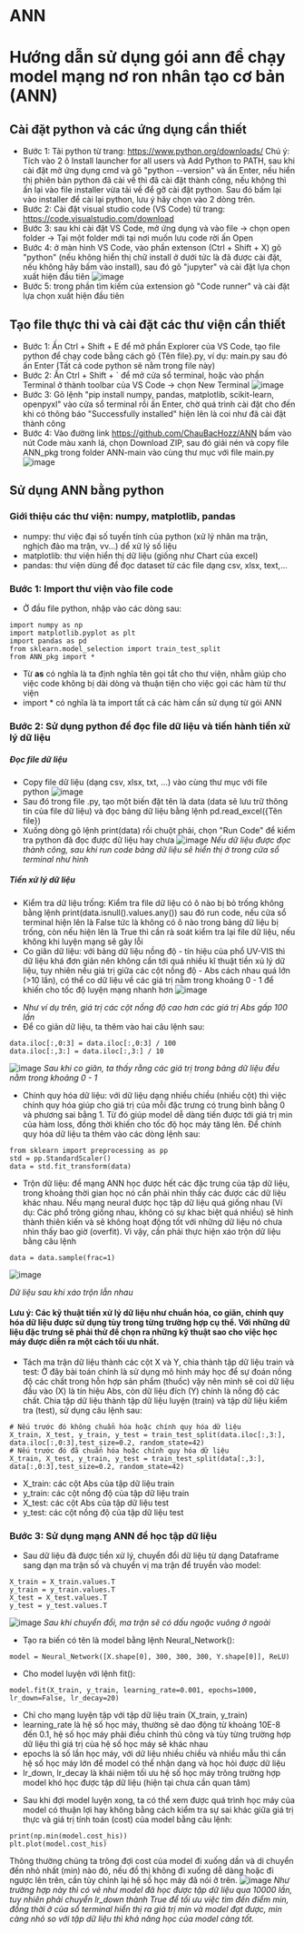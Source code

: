 # ANN

# Hướng dẫn sử dụng gói ann để chạy model mạng nơ ron nhân tạo cơ bản (ANN)

## Cài đặt python và các ứng dụng cần thiết
- Bước 1: Tải python từ trang: https://www.python.org/downloads/
Chú ý: Tích vào 2 ô Install launcher for all users và Add Python to PATH, sau khi cài đặt mở ứng dụng cmd và gõ "python --version" và ấn Enter, nếu hiển thị phiên bản python đã cài về thì đã cài đặt thành công, nếu không thì ấn lại vào file installer vừa tải về để gỡ cài đặt python. Sau đó bấm lại vào installer để cài lại python, lưu ý hãy chọn vào 2 dòng trên.
- Bước 2: Cài đặt visual studio code  (VS Code) từ trang: https://code.visualstudio.com/download
- Bước 3: sau khi cài đặt VS Code, mở ứng dụng và vào file -> chọn open folder -> Tại một folder mới tại nơi muốn lưu code rời ấn Open
- Bước 4: ở màn hình VS Code, vào phần extenson (Ctrl + Shift + X) gõ "python" (nếu không hiển thị chữ install ở dưới tức là đã được cài đặt, nếu không hãy bấm vào install), sau đó gõ "jupyter" và cài đặt lựa chọn xuất hiện đầu tiên
![image](https://user-images.githubusercontent.com/90232557/226867539-d31397b4-444e-4148-82f1-089b563cc1c6.png)
- Bước 5: trong phần tìm kiếm của extension gõ "Code runner" và cài đặt lựa chọn xuất hiện đầu tiên

## Tạo file thực thi và cài đặt các thư viện cần thiết
- Bước 1: Ấn Ctrl + Shift + E để mở phần Explorer của VS Code, tạo file python để chạy code bằng cách gõ {Tên file}.py, ví dụ: main.py sau đó ấn Enter (Tất cả code python sẽ nằm trong file này)
- Bước 2: Ấn Ctrl + Shift + ` để mở cửa sổ terminal, hoặc vào phần Terminal ở thành toolbar của VS Code -> chọn New Terminal
![image](https://user-images.githubusercontent.com/90232557/226869390-0af1db5d-06d1-46ae-a5a1-d8d0f3ddbecc.png)
- Bước 3: Gõ lệnh "pip install numpy, pandas, matplotlib, scikit-learn, openpyxl" vào cửa sổ terminal rồi ấn Enter, chờ quá trình cài đặt cho đến khi có thông báo "Successfully installed" hiện lên là coi như đã cài đặt thành công
- Bước 4: Vào đường link https://github.com/ChauBacHozz/ANN bấm vào nút Code màu xanh lá, chọn Download ZIP, sau đó giải nén và copy file ANN_pkg trong folder ANN-main vào cùng thư mục với file main.py
![image](https://user-images.githubusercontent.com/90232557/226871446-f4abf4ce-4937-42ce-89ff-912600c33db6.png)

## Sử dụng ANN bằng python
### Giới thiệu các thư viện: numpy, matplotlib, pandas
- numpy: thư việc đại số tuyến tính của python (xử lý nhân ma trận, nghịch đảo ma trận, vv...) dể xử lý số liệu
- matplotlib: thư viện hiển thị dữ liệu (giống như Chart của excel)
- pandas: thư viện dùng để đọc dataset từ các file dạng csv, xlsx, text,...
### Bước 1: Import thư viện vào file code
- Ở đầu file python, nhập vào các dòng sau:
```
import numpy as np
import matplotlib.pyplot as plt
import pandas as pd
from sklearn.model_selection import train_test_split
from ANN_pkg import *
```
- Từ **as** có nghĩa là ta định nghĩa tên gọi tắt cho thư viện, nhằm giúp cho việc code không bị dài dòng và thuận tiện cho việc gọi các hàm từ thư viện
- import * có nghĩa là ta import tất cả các hàm cần sử dụng từ gói ANN

### Bước 2: Sử dụng python để đọc file dữ liệu và tiến hành tiền xử lý dữ liệu
##### Đọc file dữ liệu
- Copy file dữ liệu (dạng csv, xlsx, txt, ...) vào cùng thư mục với file python
![image](https://user-images.githubusercontent.com/90232557/227155077-a78b36c9-bde0-42ec-bbfa-ee7c52f41242.png)
- Sau đó trong file .py, tạo một biến đặt tên là data (data sẽ lưu trữ thông tin của file dữ liệu) và đọc bảng dữ liệu bằng lệnh pd.read_excel({Tên file})
- Xuống dòng gõ lệnh print(data) rồi chuột phải, chọn "Run Code" để kiểm tra python đã đọc được dữ liệu hay chưa
![image](https://user-images.githubusercontent.com/90232557/227155601-ab8cd4fe-be3c-4b22-b419-3942458f05e9.png)
  *Nếu dữ liệu được đọc thành công, sau khi run code bảng dữ liệu sẽ hiển thị ở trong cửa sổ terminal như hình*
##### Tiền xử lý dữ liệu
- Kiểm tra dữ liệu trống: Kiểm tra file dữ liệu có ô nào bị bỏ trống không bằng lệnh print(data.isnull().values.any()) sau đó run code, nếu cửa sổ terminal hiện lên là False tức là không có ô nào trong bảng dữ liệu bị trống, còn nếu hiện lên là True thì cần rà soát kiểm tra lại file dữ liệu, nếu không khi luyện mạng sẽ gây lỗi
- Co giãn dữ liệu: với bảng dữ liệu nồng độ - tín hiệu của phổ UV-VIS thì dữ liệu khá đơn giản nên không cần tới quá nhiều kĩ thuật tiền xủ lý dữ liệu, tuy nhiên nếu giá trị giữa các cột nồng độ - Abs cách nhau quá lớn (>10 lần), có thể co dữ liệu về các giá trị nằm trong khoảng 0 - 1 để khiến cho tốc độ luyện mạng nhanh hơn
![image](https://user-images.githubusercontent.com/90232557/227148017-9260b617-57bc-4e9a-a051-8d7b7666b2ed.png)
 + *Như ví dụ trên, giá trị các cột nồng độ cao hơn các giá trị Abs gấp 100 lần*
 + Để co giãn dữ liệu, ta thêm vào hai câu lệnh sau:
 ```
 data.iloc[:,0:3] = data.iloc[:,0:3] / 100
 data.iloc[:,3:] = data.iloc[:,3:] / 10
 ```
![image](https://user-images.githubusercontent.com/90232557/227156238-f96cd975-fab2-48fb-ba9e-9b23bd211936.png)
 *Sau khi co giãn, ta thấy rằng các giá trị trong bảng dữ liệu đều nằm trong khoảng 0 - 1*
 - Chính quy hóa dữ liệu: với dữ liệu dạng nhiều chiều (nhiều cột) thì việc chính quy hóa giúp cho giá trị của mỗi đặc trưng có trung bình bằng 0 và phương sai bằng 1. Từ đó giúp model dễ dàng tiến được tới giá trị min của hàm loss, đồng thời khiến cho tốc độ học máy tăng lên. Để chính quy hóa dữ liệu ta thêm vào các dòng lệnh sau:
 ```
from sklearn import preprocessing as pp
std = pp.StandardScaler()
data = std.fit_transform(data)
 ```
 
 - Trộn dữ liệu: để mạng ANN học được hết các đặc trưng của tập dữ liệu, trong khoảng thời gian học nó cần phải nhìn thấy các được các dữ liệu khác nhau. Nếu mạng neural được học tập dữ liệu quá giống nhau (Ví dụ: Các phổ trông giống nhau, không có sự khac biệt quá nhiều) sẽ hình thành thiên kiến và sẽ không hoạt động tốt với những dữ liệu nó chưa nhìn thấy bao giờ (overfit). Vì vậy, cần phải thực hiện xáo trộn dữ liệu bằng câu lệnh
 ```
 data = data.sample(frac=1)
 ```
![image](https://user-images.githubusercontent.com/90232557/227151917-499575a0-c2c3-4c6a-a7a1-b78fb792bc39.png)
 
 *Dữ liệu sau khi xáo trộn lẫn nhau*
 #### Lưu ý: Các kỹ thuật tiền xử lý dữ liệu như chuẩn hóa, co giãn, chính quy hóa dữ liệu được sử dụng tùy trong từng trường hợp cụ thể. Với những dữ liệu đặc trưng sẽ phải thử để chọn ra những kỹ thuật sao cho việc học máy được diễn ra một cách tối ưu nhất.
 
 - Tách ma trận dữ liệu thành các cột X và Y, chia thành tập dữ liệu train và test: Ở đây bài toán chính là sử dụng mô hình máy học để sự đoán nồng độ các chất trong hỗn hợp sản phẩm (thuốc) vậy nên mình sẽ coi dữ liệu đầu vào (X) là tín hiệu Abs, còn dữ liệu đích (Y) chính là nồng độ các chất. Chia tập dữ liệu thành tập dữ liệu luyện (train) và tập dữ liệu kiểm tra (test), sử dụng câu lệnh sau:
```
# Nếu trước đó không chuẩn hóa hoặc chính quy hóa dữ liệu
X_train, X_test, y_train, y_test = train_test_split(data.iloc[:,3:], data.iloc[:,0:3],test_size=0.2, random_state=42)
# Nếu trước đó đã chuẩn hóa hoặc chính quy hóa dữ liệu
X_train, X_test, y_train, y_test = train_test_split(data[:,3:], data[:,0:3],test_size=0.2, random_state=42)
```
+ X_train: các cột Abs của tập dữ liệu train
+ y_train: các cột nồng độ của tập dữ liệu train
+ X_test: các cột Abs của tập dữ liệu test
+ y_test: các cột nồng độ của tập dữ liệu test
 
 
 ### Bước 3: Sử dụng mạng ANN để học tập dữ liệu
 - Sau dữ liệu đã được tiền xử lý, chuyển đổi dữ liệu từ dạng Dataframe sang dạn ma trận số và chuyển vị ma trận để truyền vào model:
 ```
X_train = X_train.values.T
y_train = y_train.values.T
X_test = X_test.values.T
y_test = y_test.values.T
 ```
![image](https://user-images.githubusercontent.com/90232557/227165912-ad85a66a-0e64-4606-98d7-5e5c63f2a925.png)
 *Sau khi chuyển đổi, ma trận sẽ có dấu ngoặc vuông ở ngoài*
 - Tạo ra biến có tên là model bằng lệnh Neural_Network():
 ```
 model = Neural_Network([X.shape[0], 300, 300, 300, Y.shape[0]], ReLU)
 ```
 - Cho model luyện với lệnh fit():
 ```
 model.fit(X_train, y_train, learning_rate=0.001, epochs=1000, lr_down=False, lr_decay=20)
 ```
 + Chỉ cho mạng luyện tập với tập dữ liệu train (X_train, y_train) 
 + learning_rate là hệ số học máy, thường sẽ dao động từ khoảng 10E-8 đến 0.1, hệ số học máy phải điều chỉnh thủ công và tùy từng trường hợp dữ liệu thì giá trị của hệ số học máy sẽ khác nhau
 + epochs là số lần học máy, với dữ liệu nhiều chiều và nhiều mẫu thì cần hệ số học máy lớn để model có thể nhận dạng và học hỏi được dữ liệu
 + lr_down, lr_decay là khái niệm tối ưu hệ số học máy trông trường hợp model khó học được tập dữ liệu (hiện tại chưa cần quan tâm)
 - Sau khi đợi model luyện xong, ta có thể xem được quá trình học máy của model có thuận lợi hay không bằng cách kiểm tra sự sai khác giữa giá trị thực và giá trị tính toán (cost) của model bằng câu lệnh:
 ```
 print(np.min(model.cost_his))
 plt.plot(model.cost_his)
 ```
 Thông thường chúng ta trông đợi cost của model đi xuống dần và di chuyển đến nhỏ nhất (min) nào đó, nếu đồ thị không đi xuống dễ dàng hoặc đi ngược lên trên, cần tủy chỉnh lại hệ số học máy đã nói ở trên.
 ![image](https://user-images.githubusercontent.com/90232557/227220797-57e0f4be-53fc-4a42-9ad3-dabc92eb339d.png)
 *Như trường hợp này thì có vẻ như model đã học được tập dữ liệu qua 10000 lần, tuy nhiên phải chuyển lr_down thành True để tối ưu việc tìm đến điểm min, đồng thời ở của sổ terminal hiển thị ra giá trị min và model đạt được, min càng nhỏ so với tập dữ liệu thì khả năng học của model càng tốt.*
 
 
 

 








